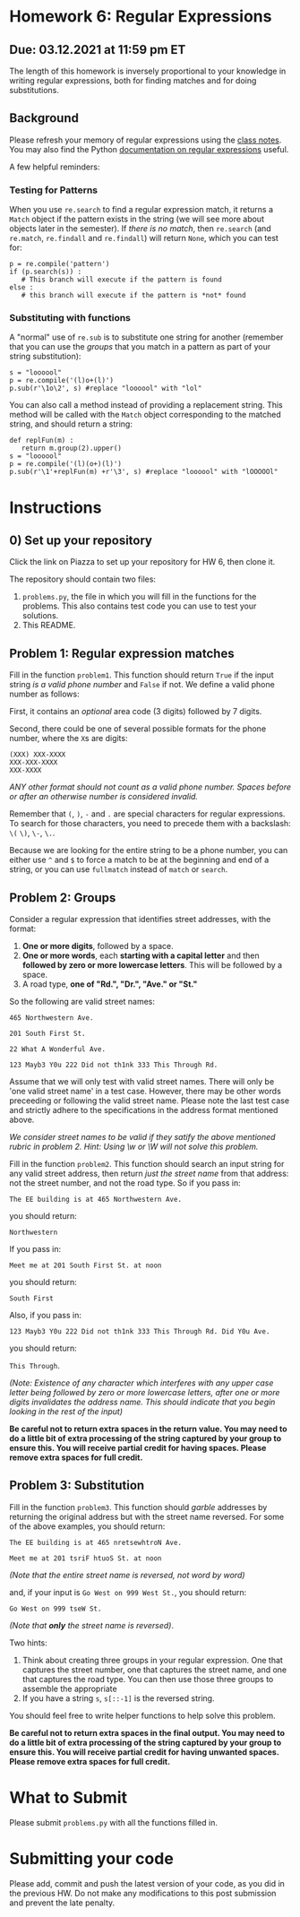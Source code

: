 # Homework 6: Regular Expressions
## Due: 03.12.2021 at 11:59 pm ET

The length of this homework is inversely proportional to your knowledge in writing regular expressions, both for finding matches and for doing substitutions.

## Background

Please refresh your memory of regular expressions using the [class notes](https://www.davidinouye.com/course/ece20875-spring-2021/lectures/regexes.pdf). You may also find the Python [documentation on regular expressions](https://docs.python.org/3.6/library/re.html) useful.

A few helpful reminders: 

### Testing for Patterns

When you use `re.search` to find a regular expression match, it returns a `Match` object if the pattern exists in the string (we will see more about objects later in the semester). If *there is no match*, then `re.search` (and `re.match`, `re.findall` and `re.findall`) will return `None`,  which you can test for:

```
p = re.compile('pattern')
if (p.search(s)) :
   # This branch will execute if the pattern is found
else :
   # this branch will execute if the pattern is *not* found
```

### Substituting with functions

A "normal" use of `re.sub` is to substitute one string for another (remember that you can use the *groups* that you match in a pattern as part of your string substitution):

```
s = "loooool"
p = re.compile('(l)o+(l)')
p.sub(r'\1o\2', s) #replace "loooool" with "lol"
```

You can also call a method instead of providing a replacement string. This method will be called with the `Match` object corresponding to the matched string, and should return a string:

```
def replFun(m) :
   return m.group(2).upper()
s = "loooool"   
p = re.compile('(l)(o+)(l)')
p.sub(r'\1'+replFun(m) +r'\3', s) #replace "loooool" with "lOOOOOl"
```

# Instructions

## 0) Set up your repository

Click the link on Piazza to set up your repository for HW 6, then clone it.

The repository should contain two files:

1. `problems.py`, the file in which you will fill in the functions for the problems. This also contains test code you can use to test your solutions.
2. This README.

## Problem 1: Regular expression matches

Fill in the function `problem1`. This function should return `True` if the input string *is a valid phone number* and `False` if not. We define a valid phone number as follows:

First, it contains an *optional* area code (3 digits) followed by 7 digits.

Second, there could be one of several possible formats for the phone number, where the `X`s are digits:

```
(XXX) XXX-XXXX
XXX-XXX-XXXX
XXX-XXXX
```

*ANY other format should not count as a valid phone number. Spaces before or after an otherwise number is considered invalid.*

Remember that `(`, `)`, `-` and `.` are special characters for regular expressions. To search for those characters, you need to precede them with a backslash: `\(` `\)`, `\-`, `\.`.

Because we are looking for the entire string to be a phone number, you can either use `^` and `$` to force a match to be at the beginning and end of a string, or you can use `fullmatch` instead of `match` or `search`.

## Problem 2: Groups

Consider a regular expression that identifies street addresses, with the format:

1. **One or more digits**, followed by a space.
2. **One or more words**, each **starting with a capital letter** and then **followed by zero or more lowercase letters**. This will be followed by a space.
3. A road type, **one of "Rd.", "Dr.", "Ave." or "St."**

So the following are valid street names:

`465 Northwestern Ave.`

`201 South First St.`

`22 What A Wonderful Ave.`

`123 Mayb3 Y0u 222 Did not th1nk 333 This Through Rd.`

Assume that we will only test with valid street names. There will only be 'one valid street name' in a test case. However, there may be other words preceeding or following the valid street name. Please note the last test case and strictly adhere to the specifications in the address format mentioned above. 

*We consider street names to be valid if they satify the above mentioned rubric in problem 2. Hint: Using \w or \W will not solve this problem.*

Fill in the function `problem2`. This function should search an input string for any valid street address, then return *just the street name* from that address: not the street number, and not the road type. So if you pass in:

`The EE building is at 465 Northwestern Ave.`

you should return:

`Northwestern`

If you pass in:

`Meet me at 201 South First St. at noon`

you should return:

`South First`

Also, if you pass in:

`123 Mayb3 Y0u 222 Did not th1nk 333 This Through Rd. Did Y0u Ave.`

you should return:

`This Through`.

*(Note: Existence of any character which interferes with any upper case letter being followed by zero or more lowercase letters, after one or more digits invalidates the address name. This should indicate that you begin looking in the rest of the input)*



**Be careful not to return extra spaces in the return value. You may need to do a little bit of extra processing of the string captured by your group to ensure this. You will receive partial credit for having spaces. Please remove extra spaces for full credit.**

## Problem 3: Substitution

Fill in the function `problem3`. This function should *garble* addresses by returning the original address but with the street name reversed. For some of the above  examples, you should return:

`The EE building is at 465 nretsewhtroN Ave.`

`Meet me at 201 tsriF htuoS St. at noon`

*(Note that the entire street name is reversed, not word by word)*

and, if your input is `Go West on 999 West St.`,
you should return:

`Go West on 999 tseW St.`

*(Note that **only** the street name is reversed)*.

Two hints:

1. Think about creating three groups in your regular expression. One that captures the street number, one that captures the street name, and one that captures the road type. You can then use those three groups to assemble the appropriate 
2. If you have a string `s`, `s[::-1]` is the reversed string.

You should feel free to write helper functions to help solve this problem.

**Be careful not to return extra spaces in the final output. You may need to do a little bit of extra processing of the string captured by your group to ensure this. You will receive partial credit for having unwanted spaces. Please remove extra spaces for full credit.**

# What to Submit

Please submit `problems.py` with all the functions filled in.

# Submitting your code

Please add, commit and push the latest version of your code, as you did in the previous HW.
Do not make any modifications to this post submission and prevent the late penalty.
